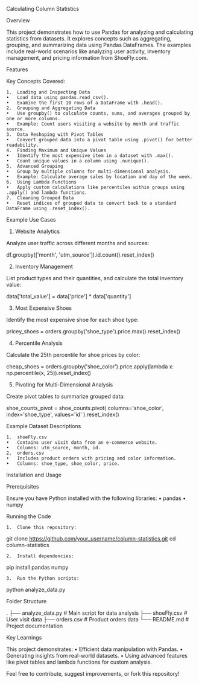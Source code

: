 Calculating Column Statistics

Overview

This project demonstrates how to use Pandas for analyzing and calculating statistics from datasets. It explores concepts such as aggregating, grouping, and summarizing data using Pandas DataFrames. The examples include real-world scenarios like analyzing user activity, inventory management, and pricing information from ShoeFly.com.

Features

Key Concepts Covered:

	1.	Loading and Inspecting Data
	•	Load data using pandas.read_csv().
	•	Examine the first 10 rows of a DataFrame with .head().
	2.	Grouping and Aggregating Data
	•	Use groupby() to calculate counts, sums, and averages grouped by one or more columns.
	•	Example: Count users visiting a website by month and traffic source.
	3.	Data Reshaping with Pivot Tables
	•	Convert grouped data into a pivot table using .pivot() for better readability.
	4.	Finding Maximum and Unique Values
	•	Identify the most expensive item in a dataset with .max().
	•	Count unique values in a column using .nunique().
	5.	Advanced Grouping
	•	Group by multiple columns for multi-dimensional analysis.
	•	Example: Calculate average sales by location and day of the week.
	6.	Using Lambda Functions
	•	Apply custom calculations like percentiles within groups using .apply() and lambda functions.
	7.	Cleaning Grouped Data
	•	Reset indices of grouped data to convert back to a standard DataFrame using .reset_index().

Example Use Cases

1. Website Analytics

Analyze user traffic across different months and sources:

df.groupby(['month', 'utm_source']).id.count().reset_index()

2. Inventory Management

List product types and their quantities, and calculate the total inventory value:

data['total_value'] = data['price'] * data['quantity']

3. Most Expensive Shoes

Identify the most expensive shoe for each shoe type:

pricey_shoes = orders.groupby('shoe_type').price.max().reset_index()

4. Percentile Analysis

Calculate the 25th percentile for shoe prices by color:

cheap_shoes = orders.groupby('shoe_color').price.apply(lambda x: np.percentile(x, 25)).reset_index()

5. Pivoting for Multi-Dimensional Analysis

Create pivot tables to summarize grouped data:

shoe_counts_pivot = shoe_counts.pivot(
  columns='shoe_color',
  index='shoe_type',
  values='id'
).reset_index()

Example Dataset Descriptions

	1.	shoeFly.csv
	•	Contains user visit data from an e-commerce website.
	•	Columns: utm_source, month, id.
	2.	orders.csv
	•	Includes product orders with pricing and color information.
	•	Columns: shoe_type, shoe_color, price.

Installation and Usage

Prerequisites

Ensure you have Python installed with the following libraries:
	•	pandas
	•	numpy

Running the Code

	1.	Clone this repository:

git clone https://github.com/your_username/column-statistics.git
cd column-statistics


	2.	Install dependencies:

pip install pandas numpy


	3.	Run the Python scripts:

python analyze_data.py

Folder Structure

.
├── analyze_data.py   # Main script for data analysis
├── shoeFly.csv       # User visit data
├── orders.csv        # Product orders data
└── README.md         # Project documentation

Key Learnings

This project demonstrates:
	•	Efficient data manipulation with Pandas.
	•	Generating insights from real-world datasets.
	•	Using advanced features like pivot tables and lambda functions for custom analysis.

Feel free to contribute, suggest improvements, or fork this repository!